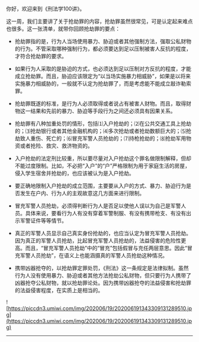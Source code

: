 你好，欢迎来到《刑法学100讲》。

这一周，我们主要讲了关于抢劫罪的内容，抢劫罪虽然很常见，可是认定起来难点也很多。这一张清单，就带你回顾抢劫罪的要点：

* 抢劫罪指的是，行为人当场使用暴力、胁迫或者其他强制方法，强取公私财物的行为。不管采取哪种强制行为，都必须要达到足以压制被害人反抗的程度，才符合抢劫罪的要求。

* 如果行为人采取的是胁迫的方式，也必须达到足以压制对方反抗的程度，才能成立抢劫罪。而且，胁迫应该限定为“以当场实施暴力相威胁”，如果是以将来实施暴力相威胁的，一般就不认定为抢劫罪了，而是考虑能不能成立敲诈勒索罪。

* 抢劫罪既遂的标准，是行为人必须取得或者说占有被害人财物。而且，取得财物这一结果和先前的暴力、胁迫等手段行为之间还必须具有因果关系。

* 抢劫罪有八种加重处罚的情形，包括⑴入户抢劫的；⑵在公共交通工具上抢劫的；⑶抢劫银行或者其他金融机构的；⑷多次抢劫或者抢劫数额巨大的；⑸抢劫致人重伤、死亡的；⑹冒充军警人员抢劫的；⑺持枪抢劫的；⑻抢劫军用物资或者抢险、救灾、救济物资的。

* 入户抢劫的法定刑比较重，所以要尽量对入户抢劫这个罪名做限制解释，但却不能过度限制。比如，不必把“入户”的“户”严格限制为用于家庭生活的房屋，侵入学生宿舍并抢劫的，也应该被认为是入户抢劫。

* 要正确地限制入户抢劫的成立范围，主要要从入户的方式、暴力、胁迫行为是否发生在户内、行为人的主观故意这几方面来进行限制。

* 冒充军警人员抢劫，必须得判断行为人是否足以使他人误以为自己是军警人员。具体来说，要看行为人有没有穿着军警制服、有没有携带枪支、有没有出示军警证件等等情节。

* 真正的军警人员显示自己真实身份抢劫的，也应当认定为冒充军警人员抢劫。因为真正的军警人员抢劫，比起冒充军警人员抢劫的，法益侵害的危险性更高。而且，“冒充军警人员抢劫”中的“冒充”包括假冒与充任两层意思。因此“冒充军警人员抢劫”，在语义上也能涵摄真的军警人员抢劫这种情况。

* 携带凶器抢夺的，以抢劫罪定罪处罚，《刑法》这一条规定是法律拟制。虽然行为人没有使用暴力、胁迫或者其他方法抢劫公私财物，但只要行为人携带了凶器抢夺公私财物，就以抢劫罪论处。因为携带凶器抢夺的法益侵害和抢劫罪的法益侵害程度，在实质上是相当的。

![https://piccdn3.umiwi.com/img/202006/19/202006191343309131289510.jpg](https://piccdn3.umiwi.com/img/202006/19/202006191343309131289510.jpg)

---
